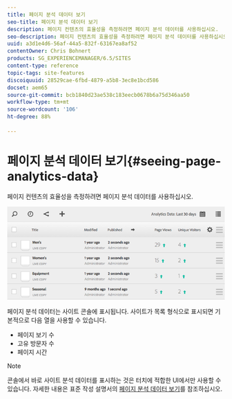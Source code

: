 ```yaml
---
title: 페이지 분석 데이터 보기
seo-title: 페이지 분석 데이터 보기
description: 페이지 컨텐츠의 효율성을 측정하려면 페이지 분석 데이터를 사용하십시오.
seo-description: 페이지 컨텐츠의 효율성을 측정하려면 페이지 분석 데이터를 사용하십시오.
uuid: a3d1e4d6-56af-44a5-832f-63167ea8af52
contentOwner: Chris Bohnert
products: SG_EXPERIENCEMANAGER/6.5/SITES
content-type: reference
topic-tags: site-features
discoiquuid: 28529cae-6fbd-4879-a5b8-3ec8e1bcd586
docset: aem65
source-git-commit: bcb1840d23ae538c183eecb0678b6a75d346aa50
workflow-type: tm+mt
source-wordcount: '106'
ht-degree: 88%

---
```



# 페이지 분석 데이터 보기{#seeing-page-analytics-data}

페이지 컨텐츠의 효율성을 측정하려면 페이지 분석 데이터를 사용하십시오.

![chlimage_1-80](assets/chlimage_1-80.png)

페이지 분석 데이터는 사이트 콘솔에 표시됩니다. 사이트가 목록 형식으로 표시되면 기본적으로 다음 열을 사용할 수 있습니다.

* 페이지 보기 수
* 고유 방문자 수
* 페이지 시간

>[!NOTE]
>
>콘솔에서 바로 사이트 분석 데이터를 표시하는 것은 터치에 적합한 UI에서만 사용할 수 있습니다. 자세한 내용은 표준 작성 설명서의 [페이지 분석 데이터 보기](/help/sites-authoring/page-analytics-using.md)를 참조하십시오.
